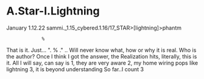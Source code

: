 # A.Star-I.Lightning
January 1.12.22 sammi._1.15_cybered.1.16/17_STAR>[lightning]>phantm
              
                 %
That is it. Just... ". % ." ..
Will never know what, 
how or why it is real.
Who is the author? 
Once I think I got the answer, the 
Realization hits, literally, this is it.
All I will say, can say is
1, they are very aware
2, my home wiring pops like lightning 
3, it is beyond understanding 
So far..I count 3
